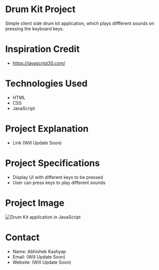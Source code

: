 # Drum Kit Project
Simple client side drum kit application, which plays diffferent sounds on pressing the keyboard keys.

# Inspiration Credit
- https://javascript30.com/

# Technologies Used
- HTML
- CSS
- JavaScript

# Project Explanation
- Link (Will Update Soon)

# Project Specifications 
- Display UI with different keys to be pressed
- User can press keys to play different sounds

# Project Image
<img src="https://1.bp.blogspot.com/-xiOMrGRXYu8/YJzda_Z1JFI/AAAAAAAAEIs/Jn5wMccWUnkgddhJv7-T6uwJjqA3gY2xgCLcBGAsYHQ/w640-h310/Project%2BImage.png" alt="Drum Kit application in JavaScript">

# Contact
- Name: Abhishek Kashyap
- Email: (Will Update Soon)
- Website: (Will Update Soon) 
 


